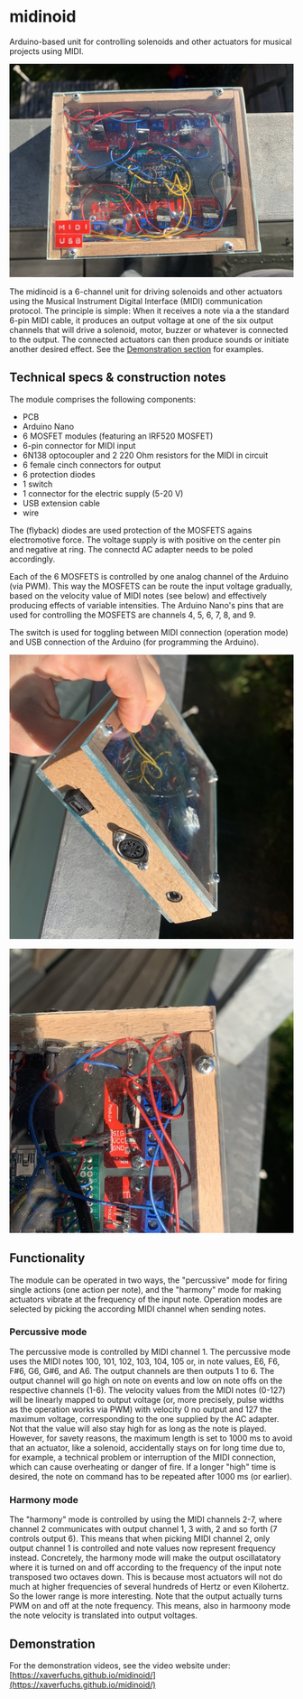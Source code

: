 # midinoid
Arduino-based unit for controlling solenoids and other actuators for musical projects using MIDI.

![Fig 1: The midinoid unit](media/img/midinoid1.JPG)

The midinoid is a 6-channel unit for driving solenoids and other actuators using the Musical Instrument Digital Interface (MIDI) communication protocol. 
The principle is simple: When it receives a note via a the standard 6-pin MIDI cable, it produces an output voltage at one of the six output channels that will drive a solenoid, motor, buzzer or whatever is connected to the output. The connected actuators can then produce sounds or initiate another desired effect. See the [Demonstration section](#demonstration) for examples.

## Technical specs & construction notes
The module comprises the following components:
- PCB 
- Arduino Nano 
- 6 MOSFET modules (featuring an IRF520 MOSFET)
- 6-pin connector for MIDI input
- 6N138 optocoupler and 2 220 Ohm resistors for the MIDI in circuit
- 6 female cinch connectors for output
- 6 protection diodes
- 1 switch 
- 1 connector for the electric supply (5-20 V)
- USB extension cable
- wire

The (flyback) diodes are used protection of the MOSFETS agains electromotive force.
The voltage supply is with positive on the center pin and negative at ring. The connectd AC adapter needs to be poled accordingly.

Each of the 6 MOSFETS is controlled by one analog channel of the Arduino (via PWM). This way the MOSFETS can be route the input voltage gradually, based on the velocity value of MIDI notes (see below) and effectively producing effects of variable intensities. 
The Arduino Nano's pins that are used for controlling the MOSFETS are channels 4, 5, 6, 7, 8, and 9.

The switch is used for toggling between MIDI connection (operation mode) and USB connection  of the Arduino (for programming the Arduino).

![Fig 2: Side view with MIDI in, USB, and power in](media/img/midinoid2.JPG)

![Fig 3: Top view on MOSFET module](media/img/midinoid3.JPG)

## Functionality

The module can be operated in two ways, the "percussive" mode for firing single actions (one action per note), and the "harmony" mode for making actuators vibrate at the frequency of the input note.
Operation modes are selected by picking the according MIDI channel when sending notes.  

### Percussive mode

The percussive mode is controlled by MIDI channel 1. 
The percussive mode uses the MIDI notes 100, 101, 102, 103, 104, 105 or, in note values, E6, F6, F#6, G6, G#6, and A6. The output channels are then outputs 1 to 6.
The output channel will go high on note on events and low on note offs on the respective channels (1-6). The velocity values from the MIDI notes (0-127) will be linearly mapped to output voltage (or, more precisely, pulse widths as the operation works via PWM) with velocity 0 no output and 127 the maximum voltage, corresponding to the one supplied by the AC adapter. 
Not that the value will also stay high for as long as the note is played. However, for savety reasons, the maximum length is set to 1000 ms to avoid that an actuator, like a solenoid, accidentally stays on for long time due to, for example, a technical problem or interruption of the MIDI connection, which can cause overheating or danger of fire. If a longer "high" time is desired, the note on command has to be repeated after 1000 ms (or earlier).

### Harmony mode

The "harmony" mode is controlled by using the MIDI channels 2-7, where channel 2 communicates with output channel 1, 3 with, 2 and so forth (7 controls output 6).
This means that when picking MIDI channel 2, only output channel 1 is controlled and note values now represent frequency instead. Concretely, the harmony mode will make the output oscillatatory where it is turned on and off according to the frequency of the input note transposed two octaves down. This is because most actuators will not do much at higher frequencies of several hundreds of Hertz or even Kilohertz. So the lower range is more interesting. Note that the output actually turns PWM on and off at the note frequency. This means, also in harmoony mode the note velocity is translated into output voltages. 

## Demonstration
For the demonstration videos, see the video website under:
[https://xaverfuchs.github.io/midinoid/](https://xaverfuchs.github.io/midinoid/)

